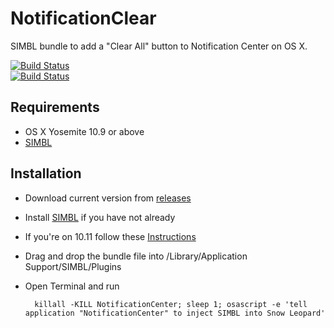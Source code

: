 # NotificationClear
SIMBL bundle to add a "Clear All" button to Notification Center on OS X.

[![Build Status](https://img.shields.io/github/release/w0lfschild/NotificationClear.svg)](https://github.com/w0lfschild/NotificationClear/releases/latest)   
[![Build Status](https://img.shields.io/github/downloads/w0lfschild/NotificationClear/latest/total.svg)](https://github.com/w0lfschild/NotificationClear/archive/master.zip)

## Requirements
- OS X Yosemite 10.9 or above
- [SIMBL](http://www.culater.net/software/SIMBL/SIMBL.php)

## Installation
- Download current version from [releases](https://github.com/w0lfschild/NotificationClear/releases)
- Install [SIMBL](http://www.culater.net/software/SIMBL/SIMBL.php) if you have not already
- If you're on 10.11 follow these [Instructions](https://github.com/norio-nomura/EasySIMBL/issues/26#issuecomment-117028426) 
- Drag and drop the bundle file into /Library/Application Support/SIMBL/Plugins
- Open Terminal and run
 
        killall -KILL NotificationCenter; sleep 1; osascript -e 'tell application "NotificationCenter" to inject SIMBL into Snow Leopard'
